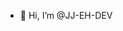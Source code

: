 - 👋 Hi, I’m @JJ-EH-DEV


<!---
JJ-EH-DEV/JJ-EH-DEV is a ✨ special ✨ repository because its `README.md` (this file) appears on your GitHub profile.
You can click the Preview link to take a look at your changes.
--->
